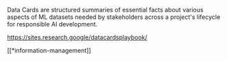 Data Cards are structured summaries of essential facts about various aspects of ML datasets needed by stakeholders across a project's lifecycle for responsible AI development.

https://sites.research.google/datacardsplaybook/

[[*information-management]]